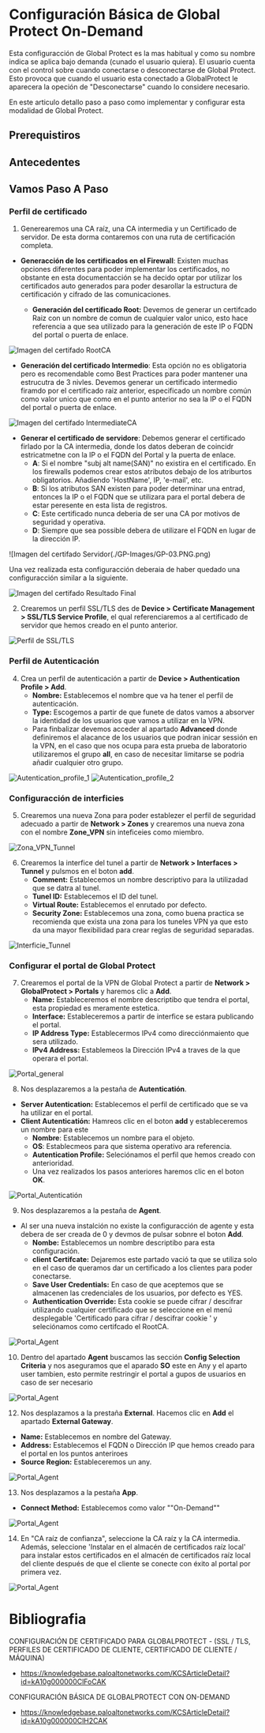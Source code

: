 # Configuración Básica de Global Protect On-Demand

Esta configuracción de Global Protect es la mas habitual y como su nombre indica se aplica bajo demanda (cunado el usuario quiera). El usuario cuenta con el control sobre cuando conectarse o desconectarse de Global Protect. Esto provoca que cuando el usuario esta conectado a GlobalProtect le aparecera la opeción de "Desconectarse" cuando lo considere necesario.

En este articulo detallo paso a paso como implementar y configurar esta modalidad de Global Protect.

## Prerequistiros


## Antecedentes




## Vamos Paso A Paso

### Perfil de certificado
1. Generearemos una CA raíz, una CA intermedia y un Certificado de servidor. De esta dorma contaremos con una ruta de certificación completa.
   
  * **Generacción de los certificados en el Firewall**: Existen muchas opciones diferentes para poder implementar los certificados, no obstante en esta documentacción se ha decido optar por utilizar los certificados auto generados para poder desarollar la estructura de certificación y cifrado de las comunicaciones.
  
    * **Generación del certificado Root:** Devemos de generar un certifcado Raiz con un nombre de comun de cualquier valor unico, esto hace referencia a que sea utilizado para la generación de este IP o FQDN del portal o puerta de enlace.
    
   ![Imagen del certifado RootCA](./GP-Images/GP-01.PNG.png)
    
   * **Generación del certificado Intermedio**: Esta opción no es obligatoria pero es recomendable como Best Practices para poder mantener una estrucutra de 3 nivles. Devemos generar un certificado intermedio firamdo por el certificado raiz anterior, especificado un nombre común como valor unico que como en el punto anterior no sea la IP o el FQDN del portal o puerta de enlace.

   ![Imagen del certifado IntermediateCA](./GP-Images/GP-02.PNG.png)

   * **Generar el certificado de servidore**: Debemos generar el certificado firlado por la CA intermedia, donde los datos deberan de coincidr estricatmetne con la IP o el FQDN del Portal y la puerta de enlace. 
      * **A**: Si el nombre "subj alt name(SAN)" no existira en el certificado. En los firewalls podemos crear estos atributos debajo de los atriburtos obligatorios. Añadiendo 'HostName', IP, 'e-mail', etc. 
      * **B**: Si los atributos SAN existen para poder determinar una entrad, entonces la IP o el FQDN que se utilizara para el portal debera de estar peresente en esta lista de registros.
      * **C**: Este certificado nunca deberia de ser una CA por motivos de seguridad y operativa.
      * **D**: Siempre que sea possible debera de utilizare el FQDN en lugar de la dirección IP.

 ![Imagen del certifado Servidor(./GP-Images/GP-03.PNG.png)
 
 
 Una vez realizada esta configuracción deberaia de haber quedado una configuracción similar a la siguiente.
 
 ![Imagen del certifado Resultado Final](./GP-Images/GP-04.PNG.png)
 


2. Crearemos un perfil SSL/TLS des de **Device > Certificate Management > SSL/TLS Service Profile**, el qual referenciaremos a al certificado de servidor que hemos creado en el punto anterior.

 ![Perfil de SSL/TLS](./GP-Images/GP-05.PNG.png)


### Perfil de Autenticación

4. Crea un perfil de autenticación a partir de **Device > Authentication Profile > Add**.
   * **Nombre:** Establecemos el nombre que va ha tener el perfil de autenticación.
   * **Type:** Escogemos a partir de que funete de datos vamos a absorver la identidad de los usuarios que vamos a utilizar en la VPN.
   * Para finbalizar devemos acceder al apartado **Advanced** donde definiremos el alacance de los usuarios que podran inicar sessión en la VPN, en el caso que nos ocupa para esta prueba de laboratorio utilizaremos el grupo **all**, en caso de necesitar limitarse se podria añadir cualquier otro grupo.


 ![Autentication_profile_1](./GP-Images/GP-06.PNG.png)
 ![Autentication_profile_2](./GP-Images/GP-07.PNG.png)


### Configuracción de interficies
5. Crearemos una nueva Zona para poder establezer el perfil de seguridad adecuado a partir de **Network > Zones** y crearemos una nueva zona con el nombre **Zone_VPN** sin inteficeies como miembro.

 ![Zona_VPN_Tunnel](./GP-Images/GP-08.PNG.png)

6. Crearemos la interfice del tunel a partir de **Network > Interfaces > Tunnel** y pulsmos en el boton **add**.
   *  **Comment:** Establecemos un nombre descriptivo para la utilizadad que se datra al tunel.
   *  **Tunel ID:** Establecemos el ID del tunel.
   *  **Virtual Route:** Establecemos el enrutado por defecto.
   *  **Security Zone:** Establecemos una zona, como buena practica se recomienda que exista una zona para los tuneles VPN ya que esto da una mayor flexibilidad para crear reglas de seguridad separadas.

 ![Interficie_Tunnel](./GP-Images/GP-09.PNG.png)

### Configurar el portal de Global Protect
7. Crearemos el portal de la VPN de Global Protect a partir de **Network > GlobalProtect > Portals** y haremos clic a  **Add**.
   *  **Name:** Estableceremos el nombre descriptibo que tendra el portal, esta propiedad es meramente estetica.
   *  **Interface:** Estableceremos a partir de interfice se estara publicando el portal.
   *  **IP Address Type:** Establecermos IPv4 como direcciónmaiento que sera utilizado.
   *  **IPv4 Address:** Establemeos la Dirección IPv4 a traves de la que operara el portal.

 ![Portal_general](./GP-Images/GP-10.PNG.png)
 
 8. Nos desplazaremos a la pestaña de **Autenticatión**.
   *  **Server Autentication:** Establecemos el perfil de certificado que se va ha utilizar en el portal.
   *  **Client Autenticatión:** Hamreos clic en el boton **add** y estableceremos un nombre para este 
      * **Nombre**: Establecemos un nombre para el objeto.
      * **OS**: Establecmeos para que sistema operativo ara referencia.
      * **Autentication Profile:** Seleciónamos el perfil que hemos creado con anterioridad.
      * Una vez realizados los pasos anteriores haremos clic en el boton **OK**.

 ![Portal_Autenticatión](./GP-Images/GP-11.PNG.png)

 9. Nos desplazaremos a la pestaña de **Agent**.
   *  Al ser una nueva instalción no existe la configuracción de agente y esta debera de ser creada de 0 y devmos de pulsar sobnre el boton **Add**.
      *  **Nombe:**  Establecemos un nombre descriptibo para esta configuración.
      *  **client Certifcate:** Dejaremos este partado vació ta que se utiliza solo en el caso de queramos dar un certificado a los clientes para poder conectarse.
      *  **Save User Credentials:** En caso de que aceptemos que se almacenen las credenciales de los usuarios, por defecto es YES.
      *  **Authentication Override:** Esta cookie se puede cifrar / descifrar utilizando cualquier certificado que se seleccione en el menú desplegable 'Certificado para cifrar / descifrar cookie ' y seleciónamos como certifcado el RootCA.
 
  ![Portal_Agent](./GP-Images/GP-12.PNG.png)
  
10. Dentro del apartado **Agent** buscamos las sección **Config Selection Criteria** y nos aseguramos que el aparado **SO** este en Any y el aparto user tambien, esto permite restringir el portal a gupos de usuarios en caso de ser necesario

  ![Portal_Agent](./GP-Images/GP-13.PNG.png)

12. Nos desplazamos a la prestaña **External**. Hacemos clic en **Add** el apartado **External Gateway**.

   *  **Name:** Establecemos en nombre del Gateway.
   *  **Address:** Establecemos el FQDN o Dirección IP que hemos creado para el portal en los puntos anteriroes
   *  **Source Region:** Estableceremos un any.

  ![Portal_Agent](./GP-Images/GP-14.PNG.png)
 
13. Nos desplazamos a la pestaña **App**.
   *  **Connect Method:** Establecemos como valor ""On-Demand""
   
  ![Portal_Agent](./GP-Images/GP-15.PNG.png)
  
14. En "CA raíz de confianza", seleccione la CA raíz y la CA intermedia. Además, seleccione 'Instalar en el almacén de certificados raíz local' para instalar estos certificados en el almacén de certificados raíz local del cliente después de que el cliente se conecte con éxito al portal por primera vez.

  ![Portal_Agent](./GP-Images/GP-16.PNG.png)


# Bibliografia 
CONFIGURACIÓN DE CERTIFICADO PARA GLOBALPROTECT - (SSL / TLS, PERFILES DE CERTIFICADO DE CLIENTE, CERTIFICADO DE CLIENTE / MÁQUINA)
* https://knowledgebase.paloaltonetworks.com/KCSArticleDetail?id=kA10g000000ClFoCAK

CONFIGURACIÓN BÁSICA DE GLOBALPROTECT CON ON-DEMAND
* https://knowledgebase.paloaltonetworks.com/KCSArticleDetail?id=kA10g000000ClH2CAK
